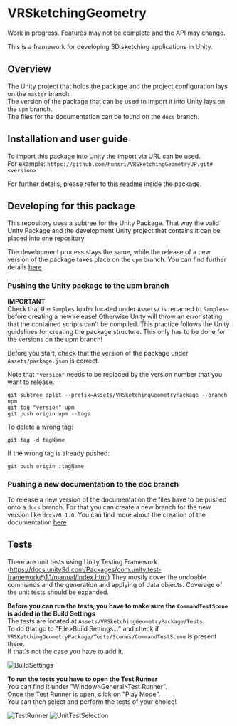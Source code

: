 # VRSketchingGeometry
Work in progress. Features may not be complete and the API may change.

This is a framework for developing 3D sketching applications in Unity.

## Overview

The Unity project that holds the package and the project configuration lays on the `master` branch. </br>
The version of the package that can be used to import it into Unity lays on the `upm` branch. </br>
The files for the documentation can be found on the `docs` branch.

## Installation and user guide

To import this package into Unity the import via URL can be used.</br>
For example: `https://github.com/hunsri/VRSketchingGeometryUP.git#<version>` </br>

For further details, please refer to [this readme](Assets/VRSketchingGeometryPackage/README.md) inside the package.

## Developing for this package

This repository uses a subtree for the Unity Package.
That way the valid Unity Package and the development Unity project that contains it can be placed into one repository.

The development process stays the same, while the release of a new version of the package takes place on the `upm` branch.
You can find further details [here](https://www.patreon.com/posts/25070968)

### Pushing the Unity package to the upm branch

**IMPORTANT**</br>
Check that the `Samples` folder located under `Assets/` is renamed to `Samples~` before creating a new release!
Otherwise Unity will throw an error stating that the contained scripts can't be compiled.
This practice follows the Unity guidelines for creating the package structure.
This only has to be done for the versions on the upm branch!

Before you start, check that the version of the package under `Assets/package.json` is correct.

Note that `"version"` needs to be replaced by the version number that you want to release.
```
git subtree split --prefix=Assets/VRSketchingGeometryPackage --branch upm
git tag "version" upm
git push origin upm --tags
```

To delete a wrong tag:
```
git tag -d tagName
```
If the wrong tag is already pushed:
```
git push origin :tagName
```

### Pushing a new documentation to the doc branch

To release a new version of the documentation the files have to be pushed onto a `docs` branch.
For that you can create a new branch for the new version like `docs/0.1.0`.
You can find more about the creation of the documentation [here](Docs.md)

## Tests

There are unit tests using Unity Testing Framework. (https://docs.unity3d.com/Packages/com.unity.test-framework@1.1/manual/index.html)
They mostly cover the undoable commands and the generation and applying of data objects.
Coverage of the unit tests should be expanded.

**Before you can run the tests, you have to make sure the `CommandTestScene` is added in the Build Settings**</br>
The tests are located at `Assets/VRSketchingGeometryPackage/Tests`.</br>
To do that go to "File>Build Settings..." and check if `VRSKetchingGeometryPackage/Tests/Scenes/CommandTestScene` is present there.</br>
If that's not the case you have to add it.</br>

![BuildSettings](https://user-images.githubusercontent.com/51961152/195391439-bf552078-04a4-4722-aa1f-a12d7c8d21d0.png)


**To run the tests you have to open the Test Runner**</br>
You can find it under "Window>General>Test Runner".</br>
Once the Test Runner is open, click on "Play Mode".</br>
You can then select and perform the tests of your choice!</br>

![TestRunner](https://user-images.githubusercontent.com/51961152/195391886-76177d36-d95f-46c4-beba-3a93c37cb2f8.png)
![UnitTestSelection](https://user-images.githubusercontent.com/51961152/195391910-92307dfc-6cba-44df-b87e-50a8dfba7976.png)
